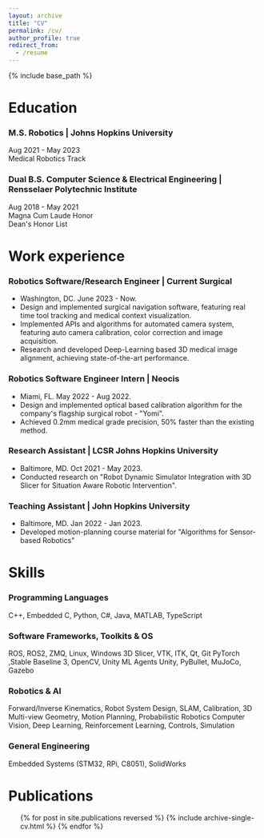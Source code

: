 ```yaml
---
layout: archive
title: "CV"
permalink: /cv/
author_profile: true
redirect_from:
  - /resume
---
```


{% include base_path %}

Education
======
### M.S. Robotics | Johns Hopkins University
  Aug 2021 - May 2023\
  Medical Robotics Track

### Dual B.S. Computer Science & Electrical Engineering | Rensselaer Polytechnic Institute
  Aug 2018 - May 2021\
  Magna Cum Laude Honor\
  Dean's Honor List

Work experience
======
### Robotics Software/Research Engineer | Current Surgical
- Washington, DC.  June 2023 - Now.
- Design and implemented surgical navigation software, featuring real time tool tracking and medical context visualization.
- Implemented APIs and algorithms for automated camera system, featuring auto camera calibration, color correction and image acquisition.
- Research and developed Deep-Learning based 3D medical image alignment, achieving state-of-the-art performance.

### Robotics Software Engineer Intern | Neocis
- Miami, FL. May 2022 - Aug 2022.
- Design and implemented optical based calibration algorithm for the company's flagship surgical robot - "Yomi".
- Achieved 0.2mm medical grade precision, 50% faster than the existing method.

### Research Assistant | LCSR Johns Hopkins University 
- Baltimore, MD. Oct 2021 - May 2023.
- Conducted research on "Robot Dynamic Simulator Integration with 3D Slicer for Situation Aware Robotic Intervention".

### Teaching Assistant | John Hopkins University
- Baltimore, MD. Jan 2022 - Jan 2023.
- Developed motion-planning course material for "Algorithms for Sensor-based Robotics"

  
Skills
======
### Programming Languages
C++, Embedded C, Python, C#, Java, MATLAB, TypeScript

### Software Frameworks, Toolkits & OS
ROS, ROS2, ZMQ, Linux, Windows
3D Slicer, VTK, ITK, Qt, Git
PyTorch ,Stable Baseline 3, OpenCV, Unity ML Agents
Unity, PyBullet, MuJoCo, Gazebo

### Robotics & AI
Forward/Inverse Kinematics, Robot System Design, SLAM, Calibration, 3D Multi-view Geometry, Motion Planning, Probabilistic Robotics
Computer Vision, Deep Learning, Reinforcement Learning, Controls, Simulation

### General Engineering
Embedded Systems (STM32, RPi, C8051), SolidWorks




Publications
======
  <ul>{% for post in site.publications reversed %}
    {% include archive-single-cv.html %}
  {% endfor %}</ul>
  
  
  
